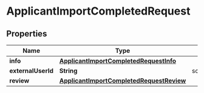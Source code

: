 

# ApplicantImportCompletedRequest


## Properties

| Name | Type | Description | Notes |
|------------ | ------------- | ------------- | -------------|
|**info** | [**ApplicantImportCompletedRequestInfo**](ApplicantImportCompletedRequestInfo.md) |  |  [optional] |
|**externalUserId** | **String** | someClientUserId |  [optional] |
|**review** | [**ApplicantImportCompletedRequestReview**](ApplicantImportCompletedRequestReview.md) |  |  [optional] |



